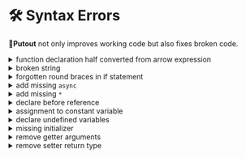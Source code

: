 # 🛠️ Syntax Errors

🐊**Putout** not only improves working code but also fixes broken code.

<details><summary>function declaration half converted from arrow expression</summary>

```diff
-function parse(source) => {
+function parse(source) {
    return source;
}
```

</details>

<details><summary>broken string</summary>

```diff
-const a = 'hello;
+const a = 'hello';
const b = 'world';
```

</details>

<details><summary>forgotten round braces in if statement</summary>

```diff
-if a > 5 {
+if (a > 5) {
    alert();
}
```

</details>

<details><summary>add missing <code>async</code></summary>

```diff
-function get(url) {
+async function get(url) {
    return await fetch(url);
}
```

</details>

<details><summary>add missing <code>*</code></summary>

```diff
-function hello() {
+function* hello() {
    yield 'world';
}

-function func2() {
+function* func2() {
    yield* func1();
}
```

</details>

<details><summary>declare before reference</summary>

```diff
-const {remove} = operator;
const {types, operator} = require('putout');
+const {remove} = operator;
```

</details>

<details><summary>assignment to constant variable</summary>

```diff
-const a = 5;
+let a = 5;
a = 3;
```

</details>

<details><summary>declare undefined variables</summary>

```diff
+import {readFile} from 'fs/promises';
readFile('./hello.js', 'utf8');
```

</details>

<details><summary>missing initializer</summary>

```diff
-const {code, places} await samadhi(source);
+const {code, places} = await samadhi(source);
```

</details>

<details><summary>remove getter arguments</summary>

```diff
export interface IParamsConstructor {
-   get fromArray(name: string): IParams;
+   get fromArray(): IParams;
}
```

</details>

<details><summary>remove setter return type</summary>

```diff
export interface IParamsConstructor {
-   set fromArray(name: string): IParams;
+   set fromArray(name: string);
}
```

</details>
